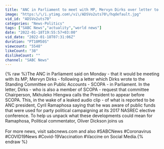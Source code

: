 ```yaml
---
title: "ANC in Parliament to meet with MP, Mervyn Dirks over letter to SCOPA"
image: "https:\/\/i.ytimg.com\/vi\/ADSVo2uts70\/hqdefault.jpg"
vid_id: "ADSVo2uts70"
categories: "News-Politics"
tags: ["SABC News","actuality","world news"]
date: "2022-01-18T19:55:57+03:00"
vid_date: "2022-01-18T07:31:06Z"
duration: "PT10M50S"
viewcount: "5548"
likeCount: "38"
dislikeCount: ""
channel: "SABC News"
---
```

{% raw %}The ANC in Parliament said on Monday - that it would be meeting with its MP, Mervyn Dirks - following a letter which Dirks wrote to the Standing Committee on Public Accounts - SCOPA - in Parliament. In the letter, Dirks - who is also a member of SCOPA  - request that committee Chairperson, Mkhuleko Hlengwa calls the President to appear before SCOPA. This, in the wake of a leaked audio clip  - of what is reported to be ANC president, Cyril Ramaphosa saying that he was aware of public funds that were used for party political campaigning at its 2017 NASREC elective conference. To help us unpack what these developments could mean for Ramaphosa, Political commentator, Oliver Dickson joins us <br /><br />For more news, visit sabcnews.com and also #SABCNews #Coronavirus #COVID19News #Covid-19Vaccination #Vaccine on Social Media.{% endraw %}
